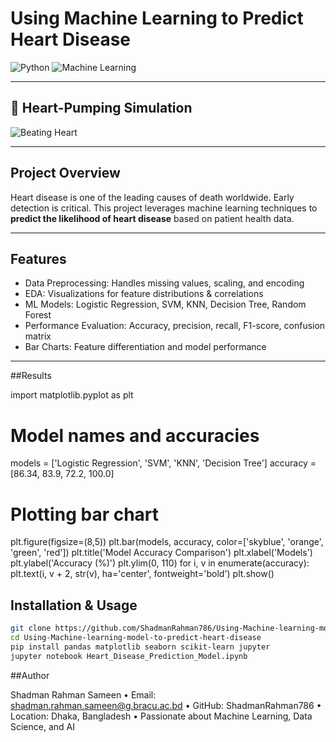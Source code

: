 # Using Machine Learning to Predict Heart Disease

![Python](https://img.shields.io/badge/Python-3.10-blue) ![Machine Learning](https://img.shields.io/badge/ML-Heart%20Disease-red)

---

## 💓 Heart-Pumping Simulation
![Beating Heart](https://media.giphy.com/media/l0MYt5jPR6QX5pnqM/giphy.gif)

---

## Project Overview

Heart disease is one of the leading causes of death worldwide. Early detection is critical. This project leverages machine learning techniques to **predict the likelihood of heart disease** based on patient health data.  

---

## Features

- Data Preprocessing: Handles missing values, scaling, and encoding  
- EDA: Visualizations for feature distributions & correlations  
- ML Models: Logistic Regression, SVM, KNN, Decision Tree, Random Forest  
- Performance Evaluation: Accuracy, precision, recall, F1-score, confusion matrix  
- Bar Charts: Feature differentiation and model performance  

---

##Results

import matplotlib.pyplot as plt

# Model names and accuracies
models = ['Logistic Regression', 'SVM', 'KNN', 'Decision Tree']
accuracy = [86.34, 83.9, 72.2, 100.0]

# Plotting bar chart
plt.figure(figsize=(8,5))
plt.bar(models, accuracy, color=['skyblue', 'orange', 'green', 'red'])
plt.title('Model Accuracy Comparison')
plt.xlabel('Models')
plt.ylabel('Accuracy (%)')
plt.ylim(0, 110)
for i, v in enumerate(accuracy):
    plt.text(i, v + 2, str(v), ha='center', fontweight='bold')
plt.show()

## Installation & Usage


```bash
git clone https://github.com/ShadmanRahman786/Using-Machine-learning-model-to-predict-heart-disease.git
cd Using-Machine-learning-model-to-predict-heart-disease
pip install pandas matplotlib seaborn scikit-learn jupyter
jupyter notebook Heart_Disease_Prediction_Model.ipynb
```

##Author

Shadman Rahman Sameen
	•	Email: shadman.rahman.sameen@g.bracu.ac.bd
	•	GitHub: ShadmanRahman786
	•	Location: Dhaka, Bangladesh
	•	Passionate about Machine Learning, Data Science, and AI
